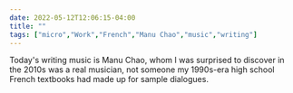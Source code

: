 ---date: 2022-05-12T12:06:15-04:00title: ""tags: ["micro","Work","French","Manu Chao","music","writing"]---Today's writing music is Manu Chao, whom I was surprised to discover in the 2010s was a real musician, not someone my 1990s-era high school French textbooks had made up for sample dialogues.